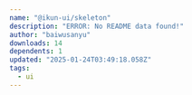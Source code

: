 ```yaml
---
name: "@ikun-ui/skeleton"
description: "ERROR: No README data found!"
author: "baiwusanyu"
downloads: 14
dependents: 1
updated: "2025-01-24T03:49:18.058Z"
tags: 
  - ui
---
```

